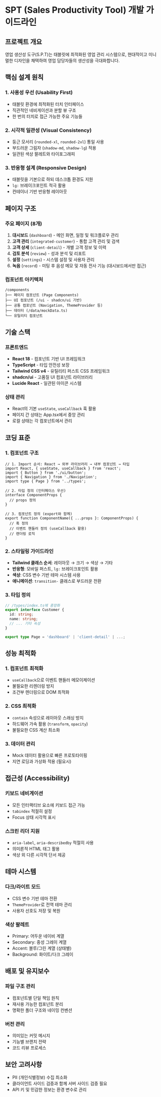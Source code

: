 # SPT (Sales Productivity Tool) 개발 가이드라인

## 프로젝트 개요
영업 생산성 도구(S.P.T)는 태블릿에 최적화된 영업 관리 시스템으로, 현대적이고 미니멀한 디자인을 채택하여 영업 담당자들의 생산성을 극대화합니다.

## 핵심 설계 원칙

### 1. 사용성 우선 (Usability First)
- 태블릿 환경에 최적화된 터치 인터페이스
- 직관적인 네비게이션과 분할 뷰 구조
- 한 번의 터치로 접근 가능한 주요 기능들

### 2. 시각적 일관성 (Visual Consistency)
- 둥근 모서리 (`rounded-xl`, `rounded-2xl`) 통일 사용
- 부드러운 그림자 (`shadow-md`, `shadow-lg`) 적용
- 일관된 색상 팔레트와 타이포그래피

### 3. 반응형 설계 (Responsive Design)
- 태블릿을 기본으로 하되 데스크톱 환경도 지원
- `lg:` 브레이크포인트 적극 활용
- 컨테이너 기반 반응형 레이아웃

## 페이지 구조

### 주요 페이지 (8개)
1. **대시보드** (`dashboard`) - 메인 화면, 일정 및 워크플로우 관리
2. **고객 관리** (`integrated-customer`) - 통합 고객 관리 및 검색
3. **고객 상세** (`client-detail`) - 개별 고객 정보 및 이력
4. **검토 분석** (`review`) - 성과 분석 및 리포트
5. **설정** (`settings`) - 시스템 설정 및 사용자 관리
6. **녹음** (`record`) - 미팅 후 음성 메모 및 자동 전사 기능 (대시보드에서만 접근)

### 컴포넌트 아키텍처
```
/components
├── 페이지 컴포넌트 (Page Components)
├── UI 컴포넌트 (/ui - shadcn/ui 기반)
├── 공통 컴포넌트 (Navigation, ThemeProvider 등)
├── 데이터 (/data/mockData.ts)
└── 유틸리티 컴포넌트
```

## 기술 스택

### 프론트엔드
- **React 18** - 컴포넌트 기반 UI 프레임워크
- **TypeScript** - 타입 안전성 보장
- **Tailwind CSS v4** - 유틸리티 퍼스트 CSS 프레임워크
- **shadcn/ui** - 고품질 UI 컴포넌트 라이브러리
- **Lucide React** - 일관된 아이콘 시스템

### 상태 관리
- React의 기본 `useState`, `useCallback` 훅 활용
- 페이지 간 상태는 App.tsx에서 중앙 관리
- 로컬 상태는 각 컴포넌트에서 관리

## 코딩 표준

### 1. 컴포넌트 구조
```tsx
// 1. Import 순서: React → 외부 라이브러리 → 내부 컴포넌트 → 타입
import React, { useState, useCallback } from 'react';
import { Button } from './ui/button';
import { Navigation } from './Navigation';
import type { Page } from '../types';

// 2. 타입 정의 (인터페이스 우선)
interface ComponentProps {
  // props 정의
}

// 3. 컴포넌트 정의 (export와 함께)
export function ComponentName({ ...props }: ComponentProps) {
  // 훅 정의
  // 이벤트 핸들러 정의 (useCallback 활용)
  // 렌더링 로직
}
```

### 2. 스타일링 가이드라인
- **Tailwind 클래스 순서**: 레이아웃 → 크기 → 색상 → 기타
- **반응형**: 모바일 퍼스트, `lg:` 브레이크포인트 활용
- **색상**: CSS 변수 기반 테마 시스템 사용
- **애니메이션**: `transition-` 클래스로 부드러운 전환

### 3. 타입 정의
```typescript
// /types/index.ts에 중앙화
export interface Customer {
  id: string;
  name: string;
  // ... 기타 속성
}

export type Page = 'dashboard' | 'client-detail' | ...;
```

## 성능 최적화

### 1. 컴포넌트 최적화
- `useCallback`으로 이벤트 핸들러 메모이제이션
- 불필요한 리렌더링 방지
- 조건부 렌더링으로 DOM 최적화

### 2. CSS 최적화
- `contain` 속성으로 레이아웃 스래싱 방지
- 하드웨어 가속 활용 (`transform`, `opacity`)
- 불필요한 CSS 계산 최소화

### 3. 데이터 관리
- Mock 데이터 활용으로 빠른 프로토타이핑
- 지연 로딩과 가상화 적용 (필요시)

## 접근성 (Accessibility)

### 키보드 네비게이션
- 모든 인터랙티브 요소에 키보드 접근 가능
- `tabindex` 적절히 설정
- Focus 상태 시각적 표시

### 스크린 리더 지원
- `aria-label`, `aria-describedby` 적절히 사용
- 의미론적 HTML 태그 활용
- 색상 외 다른 시각적 단서 제공

## 테마 시스템

### 다크/라이트 모드
- CSS 변수 기반 테마 전환
- `ThemeProvider`로 전역 테마 관리
- 사용자 선호도 저장 및 복원

### 색상 팔레트
- Primary: 어두운 네이비 계열
- Secondary: 중성 그레이 계열
- Accent: 블루/그린 계열 (상태별)
- Background: 화이트/다크 그레이

## 배포 및 유지보수

### 파일 구조 관리
- 컴포넌트별 단일 책임 원칙
- 재사용 가능한 컴포넌트 분리
- 명확한 폴더 구조와 네이밍 컨벤션

### 버전 관리
- 의미있는 커밋 메시지
- 기능별 브랜치 전략
- 코드 리뷰 프로세스

## 보안 고려사항
- PII (개인식별정보) 수집 최소화
- 클라이언트 사이드 검증과 함께 서버 사이드 검증 필요
- API 키 및 민감한 정보는 환경 변수로 관리